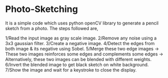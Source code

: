 # Photo-Sketching
It is a simple code which uses python openCV library to generate a pencil sketch from a photo. The steps followed are,

1/Read the input image as gray scale image.
2/Remove any noise using a 3x3 gaussian filter.
3/Create a negative image.
4/Detect the edges from both image & its negative using Sobel.
5/Merge these two edge images -> These two images reinforces some edges and complements some edges -> Alternatively, these two images can be blended with different weights.
6/Invert the blended image to get black sketch on white background.
7/Show the image and wait for a keystroke to close the display.
